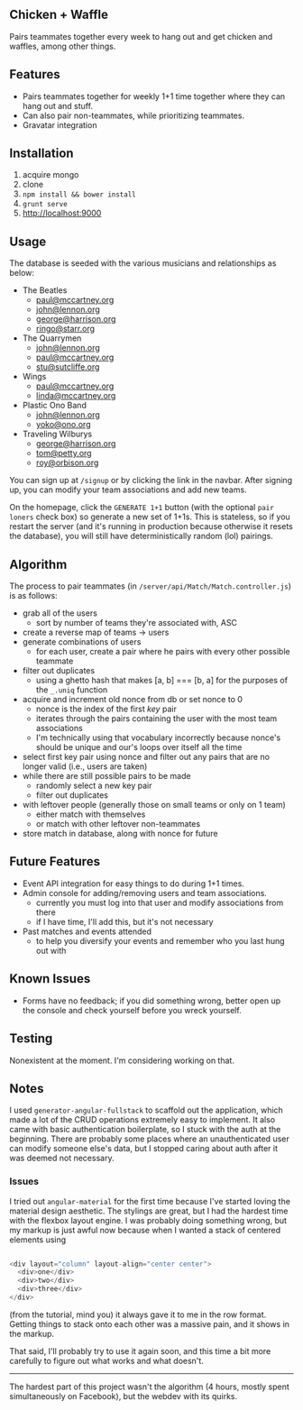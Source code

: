 ## Chicken + Waffle

Pairs teammates together every week to hang out and get chicken and waffles, among other things.

## Features

- Pairs teammates together for weekly 1+1 time together where they can hang out and stuff.
- Can also pair non-teammates, while prioritizing teammates.
- Gravatar integration

## Installation

1. acquire mongo
2. clone
3. `npm install && bower install`
4. `grunt serve`
5. [http://localhost:9000](http://localhost:9000)

## Usage

The database is seeded with the various musicians and relationships as below:

- The Beatles
    + paul@mccartney.org
    + john@lennon.org
    + george@harrison.org
    + ringo@starr.org
- The Quarrymen
    + john@lennon.org
    + paul@mccartney.org
    + stu@sutcliffe.org
- Wings
    + paul@mccartney.org
    + linda@mccartney.org
- Plastic Ono Band
    + john@lennon.org
    + yoko@ono.org
- Traveling Wilburys
    + george@harrison.org
    + tom@petty.org
    + roy@orbison.org

You can sign up at `/signup` or by clicking the link in the navbar. After signing up, you can modify your team associations and add new teams.

On the homepage, click the `GENERATE 1+1` button (with the optional `pair loners` check box) so generate a new set of 1+1s. This is stateless, so if you restart the server (and it's running in production because otherwise it resets the database), you will still have deterministically random (lol) pairings.

## Algorithm

The process to pair teammates (in `/server/api/Match/Match.controller.js`) is as follows:

- grab all of the users
    + sort by number of teams they're associated with, ASC
- create a reverse map of teams -> users
- generate combinations of users
    + for each user, create a pair where he pairs with every other possible teammate
- filter out duplicates
    + using a ghetto hash that makes [a, b] === [b, a] for the purposes of the `_.uniq` function
- acquire and increment old nonce from db or set nonce to 0
    + nonce is the index of the first _key_ pair
    + iterates through the pairs containing the user with the most team associations
    + I'm technically using that vocabulary incorrectly because nonce's should be unique and our's loops over itself all the time
- select first key pair using nonce and filter out any pairs that are no longer valid (i.e., users are taken)
- while there are still possible pairs to be made
    + randomly select a new key pair
    + filter out duplicates
- with leftover people (generally those on small teams or only on 1 team)
    + either match with themselves
    + or match with other leftover non-teammates
- store match in database, along with nonce for future


## Future Features

- Event API integration for easy things to do during 1+1 times.
- Admin console for adding/removing users and team associations.
    + currently you must log into that user and modify associations from there
    + if I have time, I'll add this, but it's not necessary
- Past matches and events attended
    + to help you diversify your events and remember who you last hung out with

## Known Issues

- Forms have no feedback; if you did something wrong, better open up the console and check yourself before you wreck yourself.

## Testing

Nonexistent at the moment. I'm considering working on that.

## Notes

I used `generator-angular-fullstack` to scaffold out the application, which made a lot of the CRUD operations extremely easy to implement. It also came with basic authentication boilerplate, so I stuck with the auth at the beginning. There are probably some places where an unauthenticated user can modify someone else's data, but I stopped caring about auth after it was deemed not necessary.

### Issues

I tried out `angular-material` for the first time because I've started loving the material design aesthetic. The stylings are great, but I had the hardest time with the flexbox layout engine. I was probably doing something wrong, but my markup is just awful now because when I wanted a stack of centered elements using

```javascript

<div layout="column" layout-align="center center">
  <div>one</div>
  <div>two</div>
  <div>three</div>
</div>

```

(from the tutorial, mind you) it always gave it to me in the row format. Getting things to stack onto each other was a massive pain, and it shows in the markup.

That said, I'll probably try to use it again soon, and this time a bit more carefully to figure out what works and what doesn't.

----
The hardest part of this project wasn't the algorithm (4 hours, mostly spent simultaneously on Facebook), but the webdev with its quirks.
